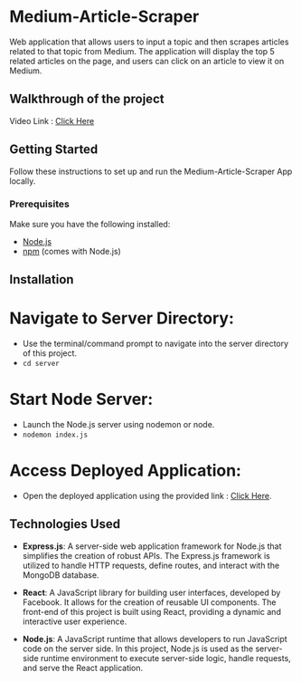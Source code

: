 # Medium-Article-Scraper
Web application that allows users to input a topic and then scrapes articles related to that topic from
Medium. The application will display the top 5 related articles on the page, and users can click on an article to view it on Medium.

## Walkthrough of the project
 Video Link : [Click Here](https://drive.google.com/file/d/197ZuKfH_AKO9CJy6E7QJNoBmxS_ODJ7x/view?usp=drive_link)

## Getting Started
Follow these instructions to set up and run the Medium-Article-Scraper App locally.

### Prerequisites
Make sure you have the following installed:

- [Node.js](https://nodejs.org/)
- [npm](https://www.npmjs.com/) (comes with Node.js)

## Installation

# Navigate to Server Directory:
- Use the terminal/command prompt to navigate into the server directory of this project.
- `cd server`

# Start Node Server: 
- Launch the Node.js server using nodemon or node.
- `nodemon index.js`

# Access Deployed Application: 
- Open the deployed application using the provided link : [Click Here](https://medium-article-scraper-five.vercel.app/).



## Technologies Used

- **Express.js**: A server-side web application framework for Node.js that simplifies the creation of robust APIs. The Express.js framework is utilized to handle HTTP requests, define routes, and interact with the MongoDB database.

- **React**: A JavaScript library for building user interfaces, developed by Facebook. It allows for the creation of reusable UI components. The front-end of this project is built using React, providing a dynamic and interactive user experience.

- **Node.js**: A JavaScript runtime that allows developers to run JavaScript code on the server side. In this project, Node.js is used as the server-side runtime environment to execute server-side logic, handle requests, and serve the React application.